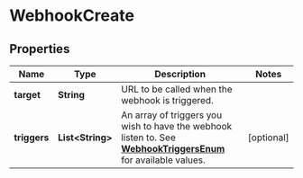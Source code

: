 
# WebhookCreate

## Properties
Name | Type | Description | Notes
------------ | ------------- | ------------- | -------------
**target** | **String** | URL to be called when the webhook is triggered. | 
**triggers** | **List&lt;String&gt;** | An array of triggers you wish to have the webhook listen to. See [**WebhookTriggersEnum**](Enums.md#WebhookTriggersEnum) for available values. |  [optional]




